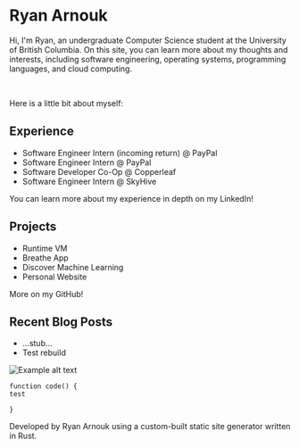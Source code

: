 # Ryan Arnouk


Hi, I'm Ryan, an undergraduate Computer Science student at the University of British Columbia. On this site, you can learn more about my thoughts and interests, including software engineering, operating systems, programming languages, and cloud computing.

<br/>

Here is a little bit about myself:

## Experience
- Software Engineer Intern (incoming return) @ PayPal
- Software Engineer Intern @ PayPal
- Software Developer Co-Op @ Copperleaf
- Software Engineer Intern @ SkyHive

You can learn more about my experience in depth on my LinkedIn!

## Projects
- Runtime VM
- Breathe App
- Discover Machine Learning
- Personal Website

More on my GitHub!

## Recent Blog Posts
- ...stub...
- Test rebuild

![Example alt text](images/testimage.png)

```
function code() {
test

}
```

Developed by Ryan Arnouk using a custom-built static site generator written in Rust.
